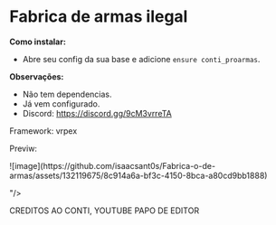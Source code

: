 # Fabrica de armas ilegal

**Como instalar:**

- Abre seu config da sua base e adicione `ensure conti_proarmas`.

**Observações:**

- Não tem dependencias.
- Já vem configurado.
- Discord: https://discord.gg/9cM3vrreTA

Framework: vrpex

<div>
  <p>Previw:</p>
![image](https://github.com/isaacsant0s/Fabrica-o-de-armas/assets/132119675/8c914a6a-bf3c-4150-8bca-a80cd9bb1888)

"/>
</div>

CREDITOS AO CONTI, YOUTUBE PAPO DE EDITOR
